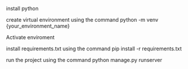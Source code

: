 install python

create virtual environment using the command        python -m venv {your_environment_name}

Activate enviroment 

install requirements.txt using the command   pip install -r requirements.txt

run the project using the command python manage.py runserver

